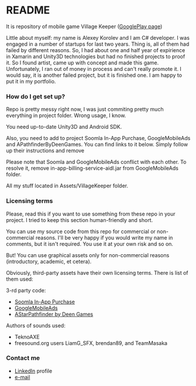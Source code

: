 # README #

It is repository of mobile game Village Keeper ([GooglePlay page](https://play.google.com/store/apps/details?id=com.ZinovyGames.VillageKeeper))


Little about myself: my name is Alexey Korolev and I am C# developer. I was engaged in a number of startups for last two years. Thing is, all of them had failed by different reasons. So, I had about one and half year of expirience in Xamarin and Unity3D technologies but had no finished projects to proof it. So I found artist, came up with concept and made this game. Unfortunately, I ran out of money in process and can't really promote it. I would say, it is another failed project, but it is finished one. I am happy to put it in my portfolio.

### How do I get set up? ###

Repo is pretty messy right now, I was just commiting pretty much everything in project folder. Wrong usage, I know.

You need up-to-date Unity3D and Android SDK. 

Also, you need to add to project Soomla In-App Purchase, GoogleMobileAds and APathfinderByDeenGames. You can find links to it below. Simply follow up their instructions and remove 

Please note that Soomla and GoogleMobileAds conflict with each other. To resolve it, remove in-app-billing-service-aidl.jar from GoogleMobileAds folder.

All my stuff located in Assets/VillageKeeper folder.

### Licensing terms ###

Please, read this if you want to use something from these repo in your project. I tried to keep this section human-friendly and short.

You can use my source code from this repo for commercial or non-commercial reasons. I'll be very happy if you would write my name in comments, but it isn't required. You use it at your own risk and so on.

But! You can use graphical assets only for non-commercial reasons (introductory, academic, et cetera).

Obviously, third-party assets have their own licensing terms. There is list of them used:

3-rd party code:

* [Soomla In-App Purchase](https://www.assetstore.unity3d.com/en/#!/content/6103)
* [GoogleMobileAds](https://github.com/googleads/googleads-mobile-unity)
* [AStarPathfinder by Deen Games](http://www.csharpcity.com/reusable-code/a-path-finding-library/)

Authors of sounds used:

* TeknoAXE
* freesound.org users LiamG_SFX, brendan89, and TeamMasaka

### Contact me ###

* [LinkedIn](https://ru.linkedin.com/in/alexey-korolev-0a46549b) profile
* [e-mail](mailto:doctor.irrational@gmail.com)